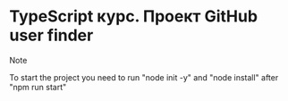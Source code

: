 # TypeScript курс. Проект GitHub user finder

> [!NOTE]
> To start the project you need to run "node init -y" and "node install" after "npm run start" 
